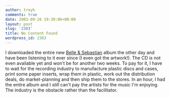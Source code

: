 ```yaml
---
author: troyh
comments: true
date: 2003-09-26 19:39:06+00:00
layout: post
slug: '2383'
title: No Content Found
wordpress_id: 2383
---
```


I downloaded the entire new [Belle & Sebastian](http://www.belleandsebastian.co.uk/home/) album the other day and have been listening to it ever since (I even got the artwork!). The CD is not even available yet and won't be for another two weeks. To pay for it, I have to wait for the recording industry to manufacture plastic discs and cases, print some paper inserts, wrap them in plastic, work out the distribution deals, do market-planning and then ship them to the stores. In an hour, I had the entire album and I _still_ can't pay the artists for the music I'm enjoying. The industry is the obstacle rather than the facilitator.
